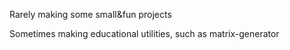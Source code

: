 Rarely making some small&fun projects  

Sometimes making educational utilities, such as matrix-generator
